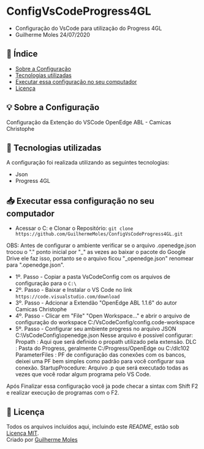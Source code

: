 # ConfigVsCodeProgress4GL
* Configuração do VsCode para utilização do Progress 4GL
* Guilherme Moles 24/07/2020

## 📑 Índice

- [Sobre a Configuração](#-sobre-a-configuracao)
- [Tecnologias utilizadas](#-tecnologias-utilizadas)
- [Executar essa configuração no seu computador](#Executar-essa-configuração-no-seu-computador)
- [Licença](#-licença)

## 💡 Sobre a Configuração

Configuração da Extenção do VSCode OpenEdge ABL - Camicas Christophe

## 🚀 Tecnologias utilizadas

A configuração foi realizada utilizando as seguintes tecnologias:

- Json
- Progress 4GL

## 📥 Executar essa configuração no seu computador

- Acessar o C: e Clonar o Repositório: `git clone https://github.com/GuilhermeMoles/ConfigVsCodeProgress4GL.git`

OBS: Antes de configurar o ambiente verificar se o arquivo .openedge.json trocou o "." ponto inicial por "_" 
 as vezes ao baixar o pacote do Google Drive ele faz isso, portanto se o arquivo ficou "_openedge.json" renomear para 
 ".openedge.json".

- 1º. Passo - Copiar a pasta VsCodeConfig com os arquivos de configuração para o `C:\`
- 2º. Passo - Baixar e Instalar o VS Code no link `https://code.visualstudio.com/download`
- 3º. Passo - Adcionar a Extendão "OpenEdge ABL 1.1.6" do autor Camicas Christophe
- 4º. Passo - Clicar em "File" "Open Workspace..." e abrir o arquivo de configuração do workspace C:/VsCodeConfig/config.code-workspace
- 5º. Passo - Configurar seu ambiente progress no arquivo JSON C:\VsCodeConfig\openedge.json
             Nesse arquivo é possivel configurar:
	      Propath         : Aqui que será definido o propath utilizado pela extensão.
		  DLC	          : Pasta do Progress, geralmente C:/Progress/OpenEdge ou C:/dlc102
		  ParameterFiles  : PF de configuração das conexões com os bancos, deixei uma PF
                               bem simples como padrão para você configurar sua conexão.
                               StartupProcedure: Arquivo .p que será executado todas as vezes que você rodar
                               algum programa pelo VS Code.
 
 Após Finalizar essa configuração você ja pode checar a sintax com Shift F2 e realizar execução de programas com o F2.


## 📕 Licença

Todos os arquivos incluídos aqui, incluindo este _README_, estão sob [Licença MIT](./LICENSE).<br>
Criado por [Guilherme Moles](https://github.com/GuilhermeMoles)
